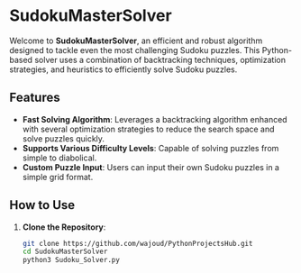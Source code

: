 # SudokuMasterSolver

Welcome to **SudokuMasterSolver**, an efficient and robust algorithm designed to tackle even the most challenging Sudoku puzzles. This Python-based solver uses a combination of backtracking techniques, optimization strategies, and heuristics to efficiently solve Sudoku puzzles.

## Features

- **Fast Solving Algorithm**: Leverages a backtracking algorithm enhanced with several optimization strategies to reduce the search space and solve puzzles quickly.
- **Supports Various Difficulty Levels**: Capable of solving puzzles from simple to diabolical.
- **Custom Puzzle Input**: Users can input their own Sudoku puzzles in a simple grid format.

## How to Use

1. **Clone the Repository**:
   ```bash
   git clone https://github.com/wajoud/PythonProjectsHub.git
   cd SudokuMasterSolver
   python3 Sudoku_Solver.py
   ```
